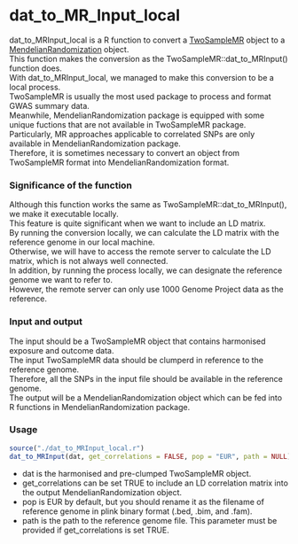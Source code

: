 # dat_to_MR_Input_local
dat_to_MRInput_local is a R function to convert a [TwoSampleMR](https://mrcieu.github.io/TwoSampleMR/) object to a [MendelianRandomization](https://cran.r-project.org/web/packages/MendelianRandomization/index.html) object.<br>
This function makes the conversion as the TwoSampleMR::dat_to_MRInput() function does.<br>
With dat_to_MRInput_local, we managed to make this conversion to be a local process.<br>
TwoSampleMR is usually the most used package to process and format GWAS summary data.<br>
Meanwhile, MendelianRandomization package is equipped with some unique fuctions that are not available in TwoSampleMR package.<br>
Particularly, MR approaches applicable to correlated SNPs are only available in MendelianRandomization package.<br>
Therefore, it is sometimes necessary to convert an object from TwoSampleMR format into MendelianRandomization format.

### Significance of the function
Although this function works the same as TwoSampleMR::dat_to_MRInput(), we make it executable locally.<br>
This feature is quite significant when we want to include an LD matrix.<br>
By running the conversion locally, we can calculate the LD matrix with the reference genome in our local machine.<br>
Otherwise, we will have to access the remote server to calculate the LD matrix, which is not always well connected.<br>
In addition, by running the process locally, we can designate the reference genome we want to refer to.<br>
However, the remote server can only use 1000 Genome Project data as the reference.

### Input and output
The input should be a TwoSampleMR object that contains harmonised exposure and outcome data.<br>
The input TwoSampleMR data should be clumperd in reference to the reference genome.<br>
Therefore, all the SNPs in the input file should be available in the reference genome.<br>
The output will be a MendelianRandomization object which can be fed into R functions in MendelianRandomization package. 

### Usage
```r
source("./dat_to_MRInput_local.r")
dat_to_MRInput(dat, get_correlations = FALSE, pop = "EUR", path = NULL)
```
* dat is the harmonised and pre-clumped TwoSampleMR object.<br>
* get_correlations can be set TRUE to include an LD correlation matrix into the output MendelianRandomization object.<br>
* pop is EUR by default, but you should rename it as the filename of reference genome in plink binary format (.bed, .bim, and .fam).<br>
* path is the path to the reference genome file. This parameter must be provided if get_correlations is set TRUE. 
